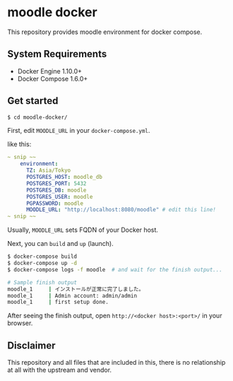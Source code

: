 # moodle docker

This repository provides moodle environment for docker compose.

## System Requirements

- Docker Engine 1.10.0+
- Docker Compose 1.6.0+

## Get started


```bash
$ cd moodle-docker/
```

First, edit `MOODLE_URL` in your `docker-compose.yml`.

like this:

```yaml
~ snip ~~
    environment:
      TZ: Asia/Tokyo
      POSTGRES_HOST: moodle_db
      POSTGRES_PORT: 5432
      POSTGRES_DB: moodle
      POSTGRES_USER: moodle
      PGPASSWORD: moodle
      MOODLE_URL: "http://localhost:8080/moodle" # edit this line!
~ snip ~~
```

Usually, `MOODLE_URL` sets FQDN of your Docker host.

Next, you can `build` and `up` (launch).


```bash
$ docker-compose build
$ docker-compose up -d
$ docker-compose logs -f moodle  # and wait for the finish output...
```

```bash
# Sample finish output
moodle_1     | インストールが正常に完了しました。
moodle_1     | Admin account: admin/admin
moodle_1     | first setup done.
```

After seeing the finish output, open `http://<docker host>:<port>/` in your browser.


## Disclaimer

This repository and all files that are included in this, there is no relationship at all with the upstream and vendor.

